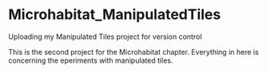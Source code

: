 # Microhabitat_ManipulatedTiles
Uploading my Manipulated Tiles project for version control

This is the second project for the Microhabitat chapter. Everything in here is concerning the eperiments with manipulated tiles.
